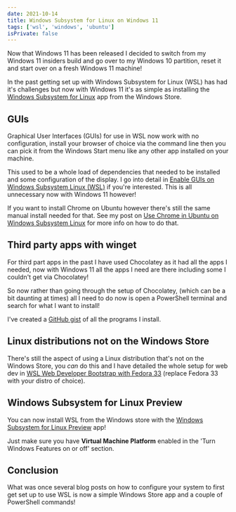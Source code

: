 ```yaml
---
date: 2021-10-14
title: Windows Subsystem for Linux on Windows 11
tags: ['wsl', 'windows', 'ubuntu']
isPrivate: false
---
```


Now that Windows 11 has been released I decided to switch from my
Windows 11 insiders build and go over to my Windows 10 partition,
reset it and start over on a fresh Windows 11 machine!

In the past getting set up with Windows Subsystem for Linux (WSL) has
had it's challenges but now with Windows 11 it's as simple as
installing the [Windows Subsystem for Linux] app from the Windows
Store.

## GUIs

Graphical User Interfaces (GUIs) for use in WSL now work with no
configuration, install your browser of choice via the command line
then you can pick it from the Windows Start menu like any other app
installed on your machine.

This used to be a whole load of dependencies that needed to be
installed and some configuration of the display. I go into detail in
[Enable GUIs on Windows Subsystem Linux (WSL)] if you're interested.
This is all unnecessary now with Windows 11 however!

If you want to install Chrome on Ubuntu however there's still the same
manual install needed for that. See my post on [Use Chrome in Ubuntu
on Windows Subsystem Linux] for more info on how to do that.

## Third party apps with winget

For third part apps in the past I have used Chocolatey as it had all
the apps I needed, now with Windows 11 all the apps I need are there
including some I couldn't get via Chocolatey!

So now rather than going through the setup of Chocolatey, (which can
be a bit daunting at times) all I need to do now is open a PowerShell
terminal and search for what I want to install!

I've created a [GitHub gist] of all the programs I install.

## Linux distributions not on the Windows Store

There's still the aspect of using a Linux distribution that's not on
the Windows Store, you _can_ do this and I have detailed the whole
setup for web dev in [WSL Web Developer Bootstrap with Fedora 33]
(replace Fedora 33 with your distro of choice).

## Windows Subsystem for Linux Preview

You can now install WSL from the Windows store with the [Windows
Subsystem for Linux Preview] app!

Just make sure you have **Virtual Machine Platform** enabled in the
'Turn Windows Features on or off' section.

## Conclusion

What was once several blog posts on how to configure your system to
first get set up to use WSL is now a simple Windows Store app and a
couple of PowerShell commands!

<!-- Links -->

[windows subsystem for linux]:
  https://www.microsoft.com/en-gb/p/windows-subsystem-for-linux-preview/9p9tqf7mrm4r
[use chrome in ubuntu on windows subsystem linux]:
  https://scottspence.com/posts/use-chrome-in-ubuntu-wsl
[github gist]:
  https://gist.github.com/spences10/8fd4bb1581cfa234e7a72d5c63ee247b
[wsl web developer bootstrap with fedora 33]:
  https://scottspence.com/posts/fedora-bootstrap-from-scratch
[enable guis on windows subsystem linux (wsl)]:
  http://localhost:3300/posts/gui-with-wsl#gui-things
[windows subsystem for linux preview]:
  https://www.microsoft.com/en-gb/p/windows-subsystem-for-linux-preview/9p9tqf7mrm4r?activetab=pivot:overviewtab
